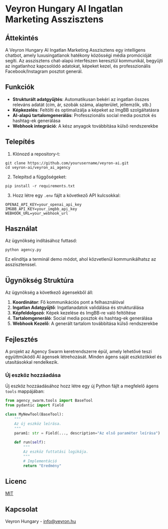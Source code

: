 # Veyron Hungary AI Ingatlan Marketing Asszisztens

## Áttekintés

A Veyron Hungary AI Ingatlan Marketing Asszisztens egy intelligens chatbot, amely luxusingatlanok hatékony közösségi média promócióját segíti. Az asszisztens chat-alapú interfészen keresztül kommunikál, begyűjti az ingatlanhoz kapcsolódó adatokat, képeket kezel, és professzionális Facebook/Instagram posztot generál.

## Funkciók

- **Strukturált adatgyűjtés**: Automatikusan bekéri az ingatlan összes releváns adatát (cím, ár, szobák száma, alapterület, jellemzők, stb.)
- **Képkezelés**: Feltölti és optimalizálja a képeket az ImgBB szolgáltatásra
- **AI-alapú tartalomgenerálás**: Professzionális social media posztok és hashtag-ek generálása
- **Webhook integráció**: A kész anyagok továbbítása külső rendszerekbe

## Telepítés

1. Klónozd a repository-t:
```
git clone https://github.com/yourusername/veyron-ai.git
cd veyron-ai/veyron_ai_agency
```

2. Telepítsd a függőségeket:
```
pip install -r requirements.txt
```

3. Hozz létre egy `.env` fájlt a következő API kulcsokkal:
```
OPENAI_API_KEY=your_openai_api_key
IMGBB_API_KEY=your_imgbb_api_key
WEBHOOK_URL=your_webhook_url
```

## Használat

Az ügynökség indításához futtasd:

```
python agency.py
```

Ez elindítja a terminál demo módot, ahol közvetlenül kommunikálhatsz az asszisztenssel.

## Ügynökség Struktúra

Az ügynökség a következő ágensekből áll:

1. **Koordinátor**: Fő kommunikációs pont a felhasználóval
2. **Ingatlan Adatgyűjtő**: Ingatlanadatok validálása és strukturálása
3. **Képfeldolgozó**: Képek kezelése és ImgBB-re való feltöltése
4. **Tartalomgeneráló**: Social media posztok és hashtag-ek generálása
5. **Webhook Kezelő**: A generált tartalom továbbítása külső rendszerekbe

## Fejlesztés

A projekt az Agency Swarm keretrendszerre épül, amely lehetővé teszi együttműködő AI ágensek létrehozását. Minden ágens saját eszközökkel és utasításokkal rendelkezik.

### Új eszköz hozzáadása

Új eszköz hozzáadásához hozz létre egy új Python fájlt a megfelelő ágens `tools` mappájában:

```python
from agency_swarm.tools import BaseTool
from pydantic import Field

class MyNewTool(BaseTool):
    """
    Az új eszköz leírása.
    """
    param1: str = Field(..., description="Az első paraméter leírása")
    
    def run(self):
        """
        Az eszköz futtatási logikája.
        """
        # Implementáció
        return "Eredmény"
```

## Licenc

[MIT](LICENSE)

## Kapcsolat

Veyron Hungary - [info@veyron.hu](mailto:info@veyron.hu) 